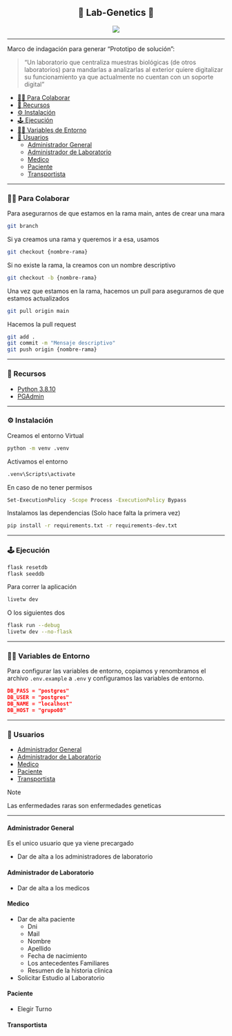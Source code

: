 <div align="center">

## 🥼 Lab-Genetics 🧪

<img src='https://i.giphy.com/media/v1.Y2lkPTc5MGI3NjExMjhzb3drcDhtaTZjNGtyaXJzdXNoYmdiYmQ4MTA5N2lxMDZjN3lwbyZlcD12MV9pbnRlcm5hbF9naWZfYnlfaWQmY3Q9Zw/d31vEN2v9DzBqEx2/giphy.gif'>

</div>

---

Marco de indagación para generar “Prototipo de solución”:

> “Un laboratorio que centraliza muestras biológicas (de otros laboratorios) para mandarlas a analizarlas al exterior quiere digitalizar su funcionamiento ya que actualmente no cuentan con un soporte digital”

- [🤝🏼 Para Colaborar](#-para-colaborar)
- [🧰 Recursos](#-recursos)
- [⚙️ Instalación](#️-instalación)
- [🕹️ Ejecución](#️-ejecución)
- [👨‍💻 Variables de Entorno](#-variables-de-entorno)
- [👤 Usuarios](#-usuarios)
    - [Administrador General](#administrador-general)
    - [Administrador de Laboratorio](#administrador-de-laboratorio)
    - [Medico](#medico)
    - [Paciente](#paciente)
    - [Transportista](#transportista)

---

### 🤝🏼 Para Colaborar

Para asegurarnos de que estamos en la rama main, antes de crear una mara

```bash
git branch
```

Si ya creamos una rama y queremos ir a esa, usamos

```bash
git checkout {nombre-rama}
```

Si no existe la rama, la creamos con un nombre descriptivo

```bash
git checkout -b {nombre-rama}
```

Una vez que estamos en la rama, hacemos un pull para asegurarnos de que estamos actualizados

```bash
git pull origin main
```

Hacemos la pull request

```bash
git add .
git commit -m "Mensaje descriptivo"
git push origin {nombre-rama}
```

---

### 🧰 Recursos

- [Python 3.8.10](https://www.python.org/downloads/release/python-3810/)
- [PGAdmin](https://www.pgadmin.org/download/pgadmin-4-windows/)

---

### ⚙️ Instalación

Creamos el entorno Virtual

```bash
python -m venv .venv
```

Activamos el entorno

```bash
.venv\Scripts\activate
```

En caso de no tener permisos

```bash
Set-ExecutionPolicy -Scope Process -ExecutionPolicy Bypass
```

Instalamos las dependencias (Solo hace falta la primera vez)

```bash
pip install -r requirements.txt -r requirements-dev.txt
```

---

### 🕹️ Ejecución

```bash
flask resetdb
flask seeddb
```

Para correr la aplicación

```bash
livetw dev
```

O los siguientes dos

```bash
flask run --debug
livetw dev --no-flask
```

----

### 👨‍💻 Variables de Entorno

Para configurar las variables de entorno, copiamos y renombramos el archivo `.env.example` a `.env` y configuramos las variables de entorno.

```json
DB_PASS = "postgres"
DB_USER = "postgres"
DB_NAME = "localhost"
DB_HOST = "grupo08"
```

---

### 👤 Usuarios

- [Administrador General](#administrador-general)
- [Administrador de Laboratorio](#administrador-de-laboratorio)
- [Medico](#medico)
- [Paciente](#paciente)
- [Transportista](#transportista)

> [!NOTE]  
> Las enfermedades raras son enfermedades geneticas

---

#### Administrador General

Es el unico usuario que ya viene precargado

- Dar de alta a los administradores de laboratorio

#### Administrador de Laboratorio

- Dar de alta a los medicos

#### Medico

- Dar de alta paciente
    - Dni
    - Mail
    - Nombre
    - Apellido
    - Fecha de nacimiento
    - Los antecedentes Familiares
    - Resumen de la historia clinica
- Solicitar Estudio al Laboratorio

#### Paciente

- Elegir Turno

#### Transportista
